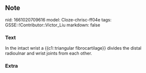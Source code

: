 ## Note
nid: 1661020709616
model: Cloze-chrisc-ff04e
tags: GSSE::!Contributor::Victor_Liu
markdown: false

### Text
<div>
  In the intact wrist a {{c1::triangular fibrocartilage}} divides
  the distal radioulnar and wrist joints from each other.
</div>

### Extra

